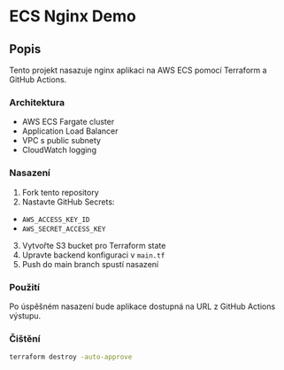 # ECS Nginx Demo

## Popis
Tento projekt nasazuje nginx aplikaci na AWS ECS pomocí Terraform a GitHub
Actions.

### Architektura
- AWS ECS Fargate cluster
- Application Load Balancer
- VPC s public subnety
- CloudWatch logging

### Nasazení
1. Fork tento repository
2. Nastavte GitHub Secrets:
- `AWS_ACCESS_KEY_ID`
- `AWS_SECRET_ACCESS_KEY`
3. Vytvořte S3 bucket pro Terraform state
4. Upravte backend konfiguraci v `main.tf`
5. Push do main branch spustí nasazení

### Použití
Po úspěšném nasazení bude aplikace dostupná na URL z GitHub Actions
výstupu.

### Čištění
```bash
terraform destroy -auto-approve